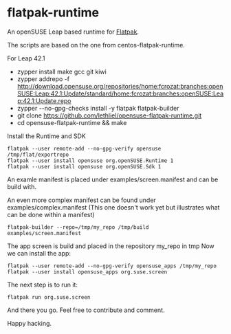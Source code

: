 # flatpak-runtime

An openSUSE Leap based runtime for [Flatpak](http://www.flatpak.org).

The scripts are based on the one from centos-flatpak-runtime.

For Leap 42.1

 * zypper install make gcc git kiwi
 * zypper addrepo -f http://download.opensuse.org/repositories/home:fcrozat:branches:openSUSE:Leap:42.1:Update/standard/home:fcrozat:branches:openSUSE:Leap:42.1:Update.repo
 * zypper --no-gpg-checks install -y flatpak flatpak-builder
 * git clone https://github.com/lethliel/opensuse-flatpak-runtime.git
 * cd opensuse-flatpak-runtime && make

Install the Runtime and SDK

```shell
flatpak --user remote-add --no-gpg-verify opensuse /tmp/flat/exportrepo
flatpak --user install opensuse org.openSUSE.Runtime 1
flatpak --user install opensuse org.openSUSE.Sdk 1
```

An examle manifest is placed under examples/screen.manifest and can be build with.

An even more complex manifest can be found under examples/complex.manifest (This one doesn't work yet but illustrates what can be done within a manifest) 

```shell
flatpak-builder --repo=/tmp/my_repo /tmp/build examples/screen.manifest
```

The app screen is build and placed in the repository my_repo in tmp
Now we can install the app:

```shell
flatpak --user remote-add --no-gpg-verify opensuse_apps /tmp/my_repo
flatpak --user install opensuse_apps org.suse.screen
```

The next step is to run it: 

```shell
flatpak run org.suse.screen
````

And there you go. Feel free to contribute and comment. 

Happy hacking. 

